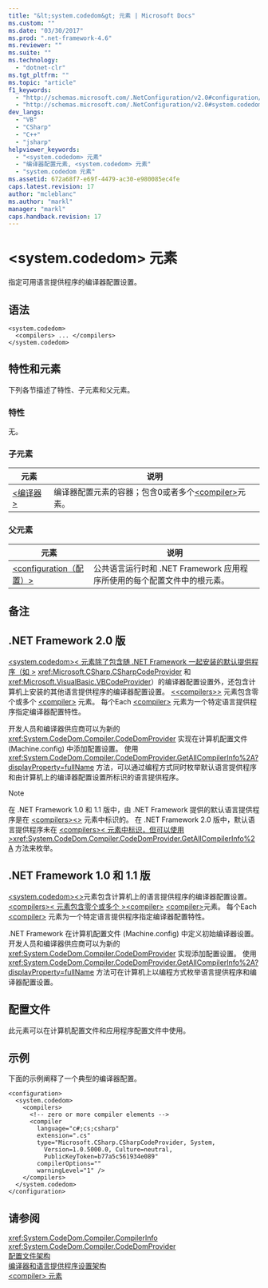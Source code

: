 ```yaml
---
title: "&lt;system.codedom&gt; 元素 | Microsoft Docs"
ms.custom: ""
ms.date: "03/30/2017"
ms.prod: ".net-framework-4.6"
ms.reviewer: ""
ms.suite: ""
ms.technology: 
  - "dotnet-clr"
ms.tgt_pltfrm: ""
ms.topic: "article"
f1_keywords: 
  - "http://schemas.microsoft.com/.NetConfiguration/v2.0#configuration/system.codedom"
  - "http://schemas.microsoft.com/.NetConfiguration/v2.0#system.codedom"
dev_langs: 
  - "VB"
  - "CSharp"
  - "C++"
  - "jsharp"
helpviewer_keywords: 
  - "<system.codedom> 元素"
  - "编译器配置元素, <system.codedom> 元素"
  - "system.codedom 元素"
ms.assetid: 672a68f7-e69f-4479-ac30-e980085ec4fe
caps.latest.revision: 17
author: "mcleblanc"
ms.author: "markl"
manager: "markl"
caps.handback.revision: 17
---
```

# &lt;system.codedom&gt; 元素
指定可用语言提供程序的编译器配置设置。  
  
## 语法  
  
```  
<system.codedom>  
  <compilers> ... </compilers>  
</system.codedom>  
```  
  
## 特性和元素  
 下列各节描述了特性、子元素和父元素。  
  
### 特性  
 无。  
  
### 子元素  
  
|元素|说明|  
|--------|--------|  
|[\<编译器\>](../../../../../docs/framework/configure-apps/file-schema/compiler/compilers-element.md)|编译器配置元素的容器；包含0或者多个[\<compiler\>](../../../../../docs/framework/configure-apps/file-schema/compiler/compiler-element.md)元素。|  
  
### 父元素  
  
|元素|说明|  
|--------|--------|  
|[\<configuration（配置）\>](../../../../../docs/framework/configure-apps/file-schema/configuration-element.md)|公共语言运行时和 .NET Framework 应用程序所使用的每个配置文件中的根元素。|  
  
## 备注  
  
## .NET Framework 2.0 版  
 [\<system.codedom\>\< 元素除了包含随 .NET Framework 一起安装的默认提供程序（如 \>](../../../../../docs/framework/configure-apps/file-schema/compiler/system-codedom-element.md) <xref:Microsoft.CSharp.CSharpCodeProvider> 和 <xref:Microsoft.VisualBasic.VBCodeProvider>）的编译器配置设置外，还包含计算机上安装的其他语言提供程序的编译器配置设置。  [\<\<compilers\>\>](../../../../../docs/framework/configure-apps/file-schema/compiler/compilers-element.md) 元素包含零个或多个 [\<compiler\>](../../../../../docs/framework/configure-apps/file-schema/compiler/compiler-element.md) 元素。  每个Each [\<compiler\>](../../../../../docs/framework/configure-apps/file-schema/compiler/compiler-element.md) 元素为一个特定语言提供程序指定编译器配置特性。  
  
 开发人员和编译器供应商可以为新的 <xref:System.CodeDom.Compiler.CodeDomProvider> 实现在计算机配置文件 \(Machine.config\) 中添加配置设置。  使用 <xref:System.CodeDom.Compiler.CodeDomProvider.GetAllCompilerInfo%2A?displayProperty=fullName> 方法，可以通过编程方式同时枚举默认语言提供程序和由计算机上的编译器配置设置所标识的语言提供程序。  
  
> [!NOTE]
>  在 .NET Framework 1.0 和 1.1 版中，由 .NET Framework 提供的默认语言提供程序是在 [\<compilers\>\<\>](../../../../../docs/framework/configure-apps/file-schema/compiler/compilers-element.md) 元素中标识的。  在 .NET Framework 2.0 版中，默认语言提供程序未在 [\<compilers\>\< 元素中标识，但可以使用 \>](../../../../../docs/framework/configure-apps/file-schema/compiler/compilers-element.md)<xref:System.CodeDom.Compiler.CodeDomProvider.GetAllCompilerInfo%2A> 方法来枚举。  
  
## .NET Framework 1.0 和 1.1 版  
 [\<system.codedom\>\<\>](../../../../../docs/framework/configure-apps/file-schema/compiler/system-codedom-element.md)元素包含计算机上的语言提供程序的编译器配置设置。  [\<compilers\>\< 元素包含零个或多个 \>\<compiler\>](../../../../../docs/framework/configure-apps/file-schema/compiler/compilers-element.md) [\<compiler\>](../../../../../docs/framework/configure-apps/file-schema/compiler/compiler-element.md)元素。  每个Each [\<compiler\>](../../../../../docs/framework/configure-apps/file-schema/compiler/compiler-element.md) 元素为一个特定语言提供程序指定编译器配置特性。  
  
 .NET Framework 在计算机配置文件 \(Machine.config\) 中定义初始编译器设置。  开发人员和编译器供应商可以为新的 <xref:System.CodeDom.Compiler.CodeDomProvider> 实现添加配置设置。  使用 <xref:System.CodeDom.Compiler.CodeDomProvider.GetAllCompilerInfo%2A?displayProperty=fullName> 方法可在计算机上以编程方式枚举语言提供程序和编译器配置设置。  
  
## 配置文件  
 此元素可以在计算机配置文件和应用程序配置文件中使用。  
  
## 示例  
 下面的示例阐释了一个典型的编译器配置。  
  
```  
<configuration>  
  <system.codedom>  
    <compilers>  
      <!-- zero or more compiler elements -->  
      <compiler   
        language="c#;cs;csharp"  
        extension=".cs"  
        type="Microsoft.CSharp.CSharpCodeProvider, System,   
          Version=1.0.5000.0, Culture=neutral,   
          PublicKeyToken=b77a5c561934e089"  
        compilerOptions=""  
        warningLevel="1" />  
    </compilers>  
  </system.codedom>  
</configuration>  
```  
  
## 请参阅  
 <xref:System.CodeDom.Compiler.CompilerInfo>   
 <xref:System.CodeDom.Compiler.CodeDomProvider>   
 [配置文件架构](../../../../../docs/framework/configure-apps/file-schema/index.md)   
 [编译器和语言提供程序设置架构](../../../../../docs/framework/configure-apps/file-schema/compiler/index.md)   
 [\<compiler\> 元素](../../../../../docs/framework/configure-apps/file-schema/compiler/compiler-element.md)